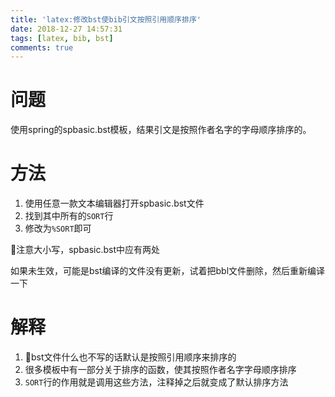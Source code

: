 ```yaml
---
title: 'latex:修改bst使bib引文按照引用顺序排序'
date: 2018-12-27 14:57:31
tags: [latex, bib, bst]
comments: true
---
```


# 问题

使用spring的spbasic.bst模板，结果引文是按照作者名字的字母顺序排序的。

# 方法

1. 使用任意一款文本编辑器打开spbasic.bst文件
2. 找到其中所有的`SORT`行
3. 修改为`%SORT`即可

注意大小写，spbasic.bst中应有两处

如果未生效，可能是bst编译的文件没有更新，试着把bbl文件删除，然后重新编译一下

# 解释

1. bst文件什么也不写的话默认是按照引用顺序来排序的
2. 很多模板中有一部分关于排序的函数，使其按照作者名字字母顺序排序
3. `SORT`行的作用就是调用这些方法，注释掉之后就变成了默认排序方法
